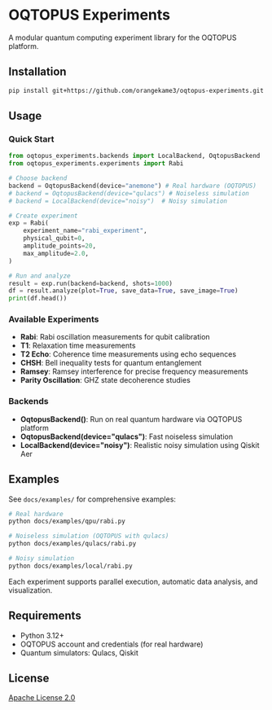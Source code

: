 # OQTOPUS Experiments

A modular quantum computing experiment library for the OQTOPUS platform.

## Installation

```bash
pip install git+https://github.com/orangekame3/oqtopus-experiments.git
```

## Usage

### Quick Start

```python
from oqtopus_experiments.backends import LocalBackend, OqtopusBackend
from oqtopus_experiments.experiments import Rabi

# Choose backend
backend = OqtopusBackend(device="anemone") # Real hardware (OQTOPUS)
# backend = OqtopusBackend(device="qulacs") # Noiseless simulation
# backend = LocalBackend(device="noisy")  # Noisy simulation

# Create experiment
exp = Rabi(
    experiment_name="rabi_experiment",
    physical_qubit=0,
    amplitude_points=20,
    max_amplitude=2.0,
)

# Run and analyze
result = exp.run(backend=backend, shots=1000)
df = result.analyze(plot=True, save_data=True, save_image=True)
print(df.head())
```

### Available Experiments

- **Rabi**: Rabi oscillation measurements for qubit calibration
- **T1**: Relaxation time measurements
- **T2 Echo**: Coherence time measurements using echo sequences
- **CHSH**: Bell inequality tests for quantum entanglement
- **Ramsey**: Ramsey interference for precise frequency measurements
- **Parity Oscillation**: GHZ state decoherence studies

### Backends

- **OqtopusBackend()**: Run on real quantum hardware via OQTOPUS platform
- **OqtopusBackend(device="qulacs")**: Fast noiseless simulation
- **LocalBackend(device="noisy")**: Realistic noisy simulation using Qiskit Aer

## Examples

See `docs/examples/` for comprehensive examples:

```bash
# Real hardware
python docs/examples/qpu/rabi.py

# Noiseless simulation (OQTOPUS with qulacs)
python docs/examples/qulacs/rabi.py

# Noisy simulation
python docs/examples/local/rabi.py
```

Each experiment supports parallel execution, automatic data analysis, and visualization.

## Requirements

- Python 3.12+
- OQTOPUS account and credentials (for real hardware)
- Quantum simulators: Qulacs, Qiskit

## License

[Apache License 2.0](LICENSE)
